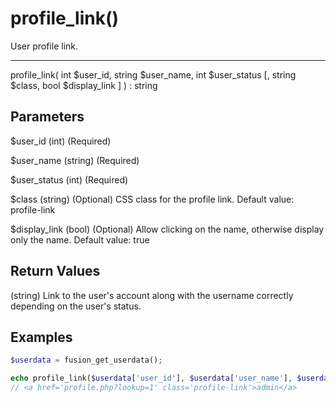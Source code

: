 # profile_link()

User profile link.

---

profile_link( int $user_id, string $user_name, int $user_status [, string $class, bool $display_link ] ) : string

## Parameters

$user_id (int) (Required)

$user_name (string) (Required)

$user_status (int) (Required)

$class (string) (Optional) CSS class for the profile link. Default value: profile-link

$display_link (bool) (Optional) Allow clicking on the name, otherwise display only the name. Default value: true

## Return Values

(string) Link to the user's account along with the username correctly depending on the user's status.

## Examples

```php
$userdata = fusion_get_userdata();

echo profile_link($userdata['user_id'], $userdata['user_name'], $userdata['user_status']);
// <a href='profile.php?lookup=1' class='profile-link'>admin</a>
```
